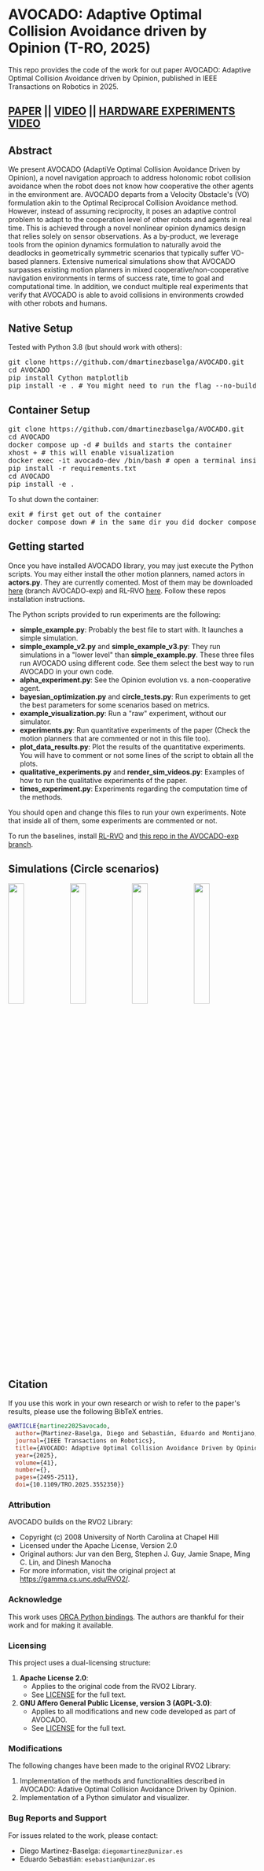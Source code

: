 # AVOCADO: Adaptive Optimal Collision Avoidance driven by Opinion (T-RO, 2025)

This repo provides the code of the work for out paper AVOCADO: Adaptive Optimal Collision Avoidance driven by Opinion, published in IEEE Transactions on Robotics in 2025.

## [PAPER](https://arxiv.org/pdf/2407.00507) || [VIDEO](https://youtu.be/zOq-3si8K5Q) || [HARDWARE EXPERIMENTS VIDEO](https://youtu.be/hib4Tbsfc30)

## Abstract

We present AVOCADO (AdaptiVe Optimal Collision Avoidance Driven by Opinion), a novel navigation approach to address holonomic robot collision avoidance when the robot does not know how cooperative the other agents in the environment are. AVOCADO departs from a Velocity Obstacle's (VO) formulation akin to the Optimal Reciprocal Collision Avoidance method. However, instead of assuming reciprocity, it poses an adaptive control problem to adapt to the cooperation level of other robots and agents in real time. This is achieved through a novel nonlinear opinion dynamics design that relies solely on sensor observations. As a by-product, we leverage tools from the opinion dynamics formulation to naturally avoid the deadlocks in geometrically symmetric scenarios that typically suffer VO-based planners.
Extensive numerical simulations show that AVOCADO surpasses existing motion planners in mixed cooperative/non-cooperative navigation environments in terms of success rate, time to goal and computational time. In addition, we conduct multiple real experiments that verify that AVOCADO is able to avoid collisions in environments crowded with other robots and humans.

## Native Setup
Tested with Python 3.8 (but should work with others):
<pre>
git clone https://github.com/dmartinezbaselga/AVOCADO.git
cd AVOCADO
pip install Cython matplotlib
pip install -e . # You might need to run the flag --no-build-isolation
</pre>

## Container Setup
<pre>
git clone https://github.com/dmartinezbaselga/AVOCADO.git
cd AVOCADO
docker compose up -d # builds and starts the container
xhost + # this will enable visualization
docker exec -it avocado-dev /bin/bash # open a terminal inside the container
pip install -r requirements.txt
cd AVOCADO
pip install -e .
</pre>
To shut down the container:
<pre>
exit # first get out of the container
docker compose down # in the same dir you did docker compose up
</pre>
## Getting started

Once you have installed AVOCADO library, you may just execute the Python scripts. You may either install the other motion planners, named actors in **actors.py**. They are currently comented. Most of them may be downloaded [here](https://github.com/dmartinezbaselga/intrinsic-rewards-navigation) (branch AVOCADO-exp) and RL-RVO [here](https://github.com/hanruihua/rl_rvo_nav). Follow these repos installation instructions.

The Python scripts provided to run experiments are the following:
- **simple_example.py**: Probably the best file to start with. It launches a simple simulation.
- **simple_example_v2.py** and **simple_example_v3.py**: They run simulations in a "lower level" than **simple_example.py**. These three files run AVOCADO using different code. See them select the best way to run AVOCADO in your own code.
- **alpha_experiment.py**: See the Opinion evolution vs. a non-cooperative agent.
- **bayesian_optimization.py** and **circle_tests.py**: Run experiments to get the best parameters for some scenarios based on metrics.
- **example_visualization.py**: Run a "raw" experiment, without our simulator.
- **experiments.py**: Run quantitative experiments of the paper (Check the motion planners that are commented or not in this file too).
- **plot_data_results.py**: Plot the results of the quantitative experiments. You will have to comment or not some lines of the script to obtain all the plots.
- **qualitative_experiments.py** and **render_sim_videos.py**: Examples of how to run the qualitative experiments of the paper.
- **times_experiment.py**: Experiments regarding the computation time of the methods.

You should open and change this files to run your own experiments. Note that inside all of them, some experiments are commented or not.

To run the baselines, install [RL-RVO](https://github.com/hanruihua/rl_rvo_nav) and [this repo in the AVOCADO-exp branch](https://github.com/dmartinezbaselga/intrinsic-rewards-navigation/tree/AVOCADO-exp).

## Simulations (Circle scenarios)

<img src="doc/avocado-25-1-circle.gif" width=25% heigth=25%\><img src="doc/avocado-25-13-circle.gif" width=25% heigth=25%\><img src="doc/avocado-25-19-circle.gif" width=25% heigth=25%\><img src="doc/avocado-25-25-circle.gif" width=25% heigth=25%\>


## Citation
If you use this work in your own research or wish to refer to the paper's results, please use the following BibTeX entries.

```bibtex
@ARTICLE{martinez2025avocado,
  author={Martinez-Baselga, Diego and Sebastián, Eduardo and Montijano, Eduardo and Riazuelo, Luis and Sagüés, Carlos and Montano, Luis},
  journal={IEEE Transactions on Robotics}, 
  title={AVOCADO: Adaptive Optimal Collision Avoidance Driven by Opinion}, 
  year={2025},
  volume={41},
  number={},
  pages={2495-2511},
  doi={10.1109/TRO.2025.3552350}}

```

### Attribution
AVOCADO builds on the RVO2 Library:
- Copyright (c) 2008 University of North Carolina at Chapel Hill
- Licensed under the Apache License, Version 2.0
- Original authors: Jur van den Berg, Stephen J. Guy, Jamie Snape, Ming C. Lin, and Dinesh Manocha
- For more information, visit the original project at <https://gamma.cs.unc.edu/RVO2/>.

### Acknowledge
This work uses [ORCA Python bindings](https://github.com/sybrenstuvel/Python-RVO2). The authors are thankful for their work and for making it available.

### Licensing
This project uses a dual-licensing structure:
1. **Apache License 2.0**:
   - Applies to the original code from the RVO2 Library.
   - See [LICENSE](https://www.apache.org/licenses/LICENSE-2.0) for the full text.
2. **GNU Affero General Public License, version 3 (AGPL-3.0)**:
   - Applies to all modifications and new code developed as part of AVOCADO.
   - See [LICENSE](https://www.gnu.org/licenses/agpl-3.0.html#license-text) for the full text.

### Modifications
The following changes have been made to the original RVO2 Library:
1. Implementation of the methods and functionalities described in AVOCADO: Adative Optimal Collision Avoidance Driven by Opinion.
2. Implementation of a Python simulator and visualizer.

### Bug Reports and Support
For issues related to the work, please contact:
- Diego Martinez-Baselga: `diegomartinez@unizar.es`
- Eduardo Sebastián: `esebastian@unizar.es`
